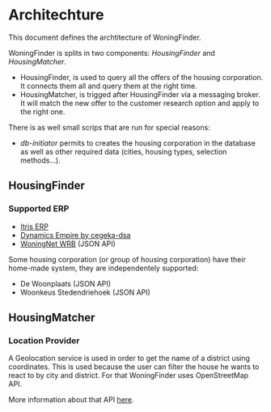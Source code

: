 # Architechture

This document defines the archtitecture of WoningFinder.

WoningFinder is splits in two components: _HousingFinder_ and _HousingMatcher_.

- HousingFinder, is used to query all the offers of the housing corporation. It connects them all and query them at the right time.
- HousingMatcher, is trigged after HousingFinder via a messaging broker. It will match the new offer to the customer research option and apply to the right one.

There is as well small scrips that are run for special reasons:

- _db-initiator_ permits to creates the housing corporation in the database as well as other required data (cities, housing types, selection methods...).

## HousingFinder

### Supported ERP

- [Itris ERP](https://www.itris.nl/#itris)
- [Dynamics Empire by cegeka-dsa](https://www.cegeka-dsa.nl/#intro)
- [WoningNet WRB](https://www.woningnet.nl) (JSON API)

Some housing corporation (or group of housing corporation) have their home-made system, they are independentely supported:

- De Woonplaats (JSON API)
- Woonkeus Stedendriehoek (JSON API)

## HousingMatcher

### Location Provider

A Geolocation service is used in order to get the name of a district using coordinates.
This is used because the user can filter the house he wants to react to by city and district.
For that WoningFinder uses OpenStreetMap API.

More information about that API [here](https://nominatim.openstreetmap.org).
